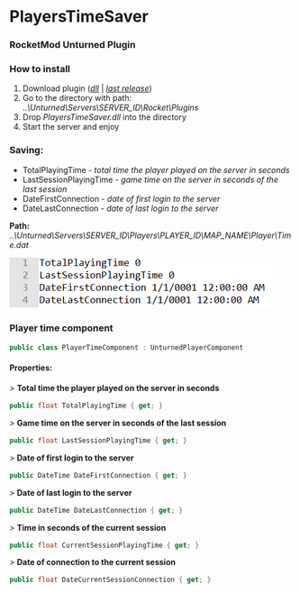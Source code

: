 # PlayersTimeSaver
### RocketMod Unturned Plugin ### 


### How to install ###
1. Download plugin (*[dll](https://github.com/AuD1tek/PlayersTimeSaver/releases/download/1.2/PlayersTimeSaver.dll)* | *[last release](https://github.com/AuD1tek/PlayersTimeSaver/releases/tag/1.2)*)
1. Go to the directory with path: *..\Unturned\Servers\SERVER_ID\Rocket\Plugins*
1. Drop *PlayersTimeSaver.dll* into the directory
1. Start the server and enjoy

### Saving: ###
- TotalPlayingTime        - *total time the player played on the server in seconds*
- LastSessionPlayingTime  - *game time on the server in seconds of the last session*
- DateFirstConnection     - *date of first login to the server*
- DateLastConnection      - *date of last login to the server*

**Path:** *..\Unturned\Servers\SERVER_ID\Players\PLAYER_ID\MAP_NAME\Player\Time.dat*

![img](https://github.com/AuD1tek/PlayersTimeSaver/blob/master/image.png)


### Player time component ###
```csharp
public class PlayerTimeComponent : UnturnedPlayerComponent
```
#### Properties: ####

*>* **Total time the player played on the server in seconds**
```csharp
public float TotalPlayingTime { get; }
```

*>* **Game time on the server in seconds of the last session**
```csharp
public float LastSessionPlayingTime { get; }
```

*>* **Date of first login to the server**
```csharp
public DateTime DateFirstConnection { get; }
```

*>* **Date of last login to the server**
```csharp
public DateTime DateLastConnection { get; }
```

*>* **Time in seconds of the current session**
```csharp
public float CurrentSessionPlayingTime { get; }
```

*>* **Date of connection to the current session**
```csharp
public float DateCurrentSessionConnection { get; }
```

